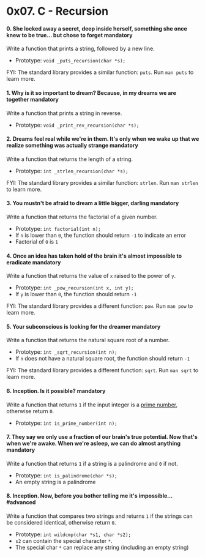 <h1 class="gap">0x07. C - Recursion</h1>


<h4 class="task">
    0. She locked away a secret, deep inside herself, something she once knew to be true... but chose to forget
      <span class="alert alert-warning mandatory-optional">
        mandatory
      </span>
</h4><p>Write a function that prints a string, followed by a new line.</p><ul>
<li>Prototype: <code>void _puts_recursion(char *s);</code></li>
</ul><p>FYI: The standard library provides a similar function: <code>puts</code>. Run <code>man puts</code> to learn more.</p>


<h4 class="task">
    1. Why is it so important to dream? Because, in my dreams we are together
      <span class="alert alert-warning mandatory-optional">
        mandatory
      </span>
</h4><p>Write a function that prints a string in reverse.</p><ul>
<li>Prototype: <code>void _print_rev_recursion(char *s);</code></li>
</ul>


<h4 class="task">
    2. Dreams feel real while we're in them. It's only when we wake up that we realize something was actually strange
      <span class="alert alert-warning mandatory-optional">
        mandatory
      </span>
</h4><p>Write a function that returns the length of a string.</p><ul>
<li>Prototype: <code>int _strlen_recursion(char *s);</code></li>
</ul><p>FYI: The standard library provides a similar function: <code>strlen</code>. Run <code>man strlen</code> to learn more.</p>


<h4 class="task">
    3. You mustn't be afraid to dream a little bigger, darling
      <span class="alert alert-warning mandatory-optional">
        mandatory
      </span>
</h4><p>Write a function that returns the factorial of a given number.</p><ul>
<li>Prototype: <code>int factorial(int n);</code><br/></li>
<li>If <code>n</code> is lower than <code>0</code>, the function should return <code>-1</code> to indicate an error<br/></li>
<li>Factorial of <code>0</code> is <code>1</code></li>
</ul>


<h4 class="task">
    4. Once an idea has taken hold of the brain it's almost impossible to eradicate
      <span class="alert alert-warning mandatory-optional">
        mandatory
      </span>
</h4><p>Write a function that returns the value of <code>x</code> raised to the power of <code>y</code>.</p><ul>
<li>Prototype: <code>int _pow_recursion(int x, int y);</code><br/></li>
<li>If <code>y</code> is lower than <code>0</code>, the function should return <code>-1</code></li>
</ul><p>FYI: The standard library provides a different function: <code>pow</code>. Run <code>man pow</code> to learn more.</p>


<h4 class="task">
    5. Your subconscious is looking for the dreamer
      <span class="alert alert-warning mandatory-optional">
        mandatory
      </span>
</h4><p>Write a function that returns the natural square root of a number.</p><ul>
<li>Prototype: <code>int _sqrt_recursion(int n);</code><br/></li>
<li>If <code>n</code> does not have a natural square root, the function should return <code>-1</code></li>
</ul><p>FYI: The standard library provides a different function: <code>sqrt</code>. Run <code>man sqrt</code> to learn more.</p>


<h4 class="task">
    6. Inception. Is it possible?
      <span class="alert alert-warning mandatory-optional">
        mandatory
      </span>
</h4><p>Write a function that returns <code>1</code> if the input integer is a <a href="/rltoken/uMon4hPzNyQ_WSgpnTlShw" target="_blank" title="prime number">prime number</a>, otherwise return <code>0</code>.</p><ul>
<li>Prototype: <code>int is_prime_number(int n);</code></li>
</ul>


<h4 class="task">
    7. They say we only use a fraction of our brain's true potential. Now that's when we're awake. When we're asleep, we can do almost anything
      <span class="alert alert-warning mandatory-optional">
        mandatory
      </span>
</h4><p>Write a function that returns <code>1</code> if a string is a palindrome and <code>0</code> if not.</p><ul>
<li>Prototype: <code>int is_palindrome(char *s);</code><br/></li>
<li>An empty string is a palindrome</li>
</ul>


<h4 class="task">
    8. Inception. Now, before you bother telling me it's impossible...
      <span class="alert alert-info mandatory-optional">
        #advanced
      </span>
</h4><p>Write a function that compares two strings and returns <code>1</code> if the strings can be considered identical, otherwise return <code>0</code>.</p><ul>
<li>Prototype: <code>int wildcmp(char *s1, char *s2);</code></li>
<li><code>s2</code> can contain the special character <code>*</code>.</li>
<li>The special char <code>*</code> can replace any string (including an empty string)</li>
</ul>

